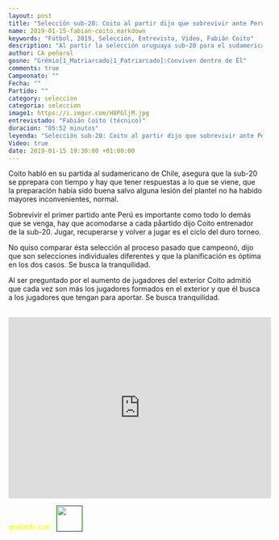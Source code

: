 ```yaml
---
layout: post
title: "Selección sub-20: Coito al partir dijo que sobrevivir ante Perú es importante como todo lo demás"
name: 2019-01-15-fabian-coito.markdown
keywords: "Fútbol, 2019, Selección, Entrevista, Video, Fabián Coito"
description: "Al partir la selección uruguaya sub-20 para el sudamericano de Chile fue entrevistado Coito, el entrenador dijo que comparado al proceso pasado que campeonó son selecciones individuales diferentes, se trata de sobrevivir"
author: CA peñarol
gosne: "Grêmio[1_Matriarcado|1_Patriarcado]:Conviven dentro de Êl"
comments: true
Campeonato: ""
Fecha: ""
Partido: ""
category: seleccion
categoria: seleccion
image1: https://i.imgur.com/H8PGljM.jpg
entrevistado: "Fabián Coito (técnico)"
duracion: "05:52 minutos"
leyenda: "Selección sub-20: Coito al partir dijo que sobrevivir ante Perú es importante como todo lo demás"
Video: true
date: 2019-01-15 19:30:00 +01:00:00
---
```


Coito habló en su partida al sudamericano de Chile, asegura que la sub-20 se pprepara con tiempo y hay que tener respuestas a lo que se viene, que la preparación había sido buena salvo alguna lesión del plantel no ha habido mayores inconvenientes, normal.

Sobrevivir el primer partido ante Perú es importante como todo lo demás que se venga, hay que acomodarse a cada påartido dijo Coito entrenador de la sub-20. Jugar, recuperarse y volver a jugar es el ciclo del duro torneo.

No quiso comparar ésta selección al proceso pasado que campeonó, dijo que son selecciones individuales diferentes y que la planificación es óptima en los dos casos. Se busca la tranquilidad.

Al ser preguntado por el aumento de jugadores del exterior Coito admitió que cada vez son más los jugadores formados en el exterior y que él busca a los jugadores que tengan para aportar. Se busca tranquilidad.

<br>

<iframe width="521" height="360" src="https://www.youtube.com/embed/a7DBJ0LNAS8" frameborder="0" allow="accelerometer; autoplay; encrypted-media; gyroscope; picture-in-picture" allowfullscreen></iframe>

<span style="color:yellow;margin-top:0px;">grabado con</span> <a href="http://ffmpeg.org"><img src="{{ site.url }}/images/ffmpeg.png" width="50px" style="border:1px solid green;vertical-align: sub;margin-left:7px;"></a>
